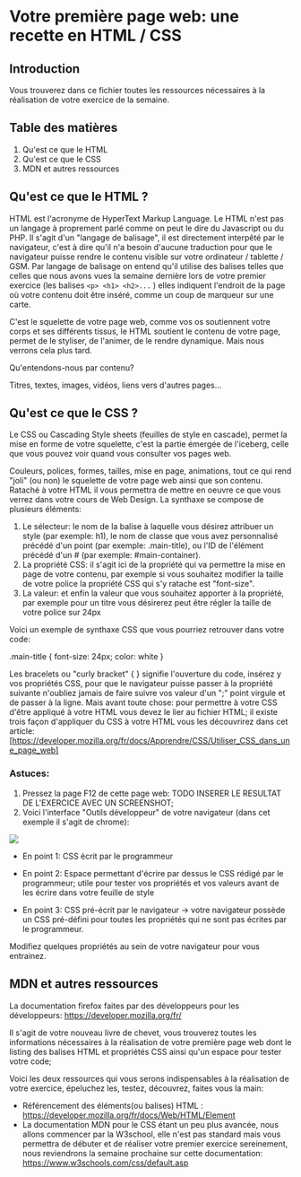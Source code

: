 # Votre première page web: une recette en HTML / CSS

## Introduction

Vous trouverez dans ce fichier toutes les ressources nécessaires à la réalisation de votre exercice de la semaine.

## Table des matières

1. Qu'est ce que le HTML
2. Qu'est ce que le CSS
3. MDN et autres ressources

## Qu'est ce que le HTML ?

HTML est l'acronyme de HyperText Markup Language.
Le HTML n'est pas un langage à proprement parlé comme on peut le dire du Javascript ou du PHP. 
Il s'agit d'un "langage de balisage", il est directement interpêté par le navigateur, c'est à dire qu'il n'a besoin d'aucune traduction pour que le navigateur puisse rendre le contenu visible sur votre ordinateur / tablette / GSM. 
Par langage de balisage on entend qu'il utilise des balises telles que celles que nous avons vues la semaine dernière lors de votre premier exercice (les balises `<p> <h1> <h2>...`  )
elles indiquent l'endroit de la page où votre contenu doit être inséré, comme un coup de marqueur sur une carte.

C'est le squelette de votre page web, comme vos os soutiennent votre corps et ses différents tissus, le HTML soutient le contenu de votre page, permet de le styliser, de l'animer, de le rendre dynamique. Mais nous verrons cela plus tard.

Qu'entendons-nous par contenu?

Titres, textes, images, vidéos, liens vers d'autres pages...

## Qu'est ce que le CSS ?

Le CSS ou Cascading Style sheets (feuilles de style en cascade), permet la mise en forme de votre squelette, c'est la partie émergée de l'iceberg, celle que vous pouvez voir quand vous consulter vos pages web.

Couleurs, polices, formes, tailles, mise en page, animations, tout ce qui rend "joli" (ou non) le squelette de votre page web ainsi que son contenu.
Rataché à votre HTML il vous permettra de mettre en oeuvre ce que vous verrez dans votre cours de Web Design.
La synthaxe se compose de plusieurs éléments:

1. Le sélecteur: le nom de la balise à laquelle vous désirez attribuer un style (par exemple: h1), le nom de classe que vous avez personnalisé précédé d'un point (par exemple: .main-title), ou l'ID de l'élément précédé d'un # (par exemple: #main-container).
2. La propriété CSS: il s'agit ici de la propriété qui va permettre la mise en page de votre contenu, par exemple si vous souhaitez modifier la taille de votre police la propriété CSS qui s'y ratache est "font-size". 
3. La valeur: et enfin la valeur que vous souhaitez apporter à la propriété, par exemple pour un titre vous désirerez peut être régler la taille de votre police sur 24px 

Voici un exemple de synthaxe CSS que vous pourriez retrouver dans votre code:

.main-title {
    font-size: 24px;
    color: white
}

Les bracelets ou "curly bracket" { } signifie l'ouverture du code, insérez y vos propriétés CSS, pour que le navigateur puisse passer à la propriété suivante n'oubliez jamais de faire suivre vos valeur d'un ";" point virgule et de passer à la ligne. 
Mais avant toute chose: pour permettre à votre CSS d'être appliqué à votre HTML vous devez le lier au fichier HTML; il existe trois façon d'appliquer du CSS à votre HTML vous les découvrirez dans cet article:
[https://developer.mozilla.org/fr/docs/Apprendre/CSS/Utiliser_CSS_dans_une_page_web]



### Astuces:

1. Pressez la page F12 de cette page web: TODO INSERER LE RESULTAT DE L'EXERCICE AVEC UN SCREENSHOT;
2. Voici l'interface "Outils développeur" de votre  navigateur (dans cet exemple il s'agit de chrome):

![](https://i.imgur.com/H6gm6Gt.png)

- En point 1: CSS écrit par le programmeur 

- En point 2: Espace permettant d'écrire par dessus le CSS rédigé par le programmeur; utile pour tester vos propriétés et vos valeurs avant de les écrire dans votre feuille de style

- En point 3: CSS pré-écrit par le navigateur -> votre navigateur possède un CSS pré-défini pour toutes les propriétés qui ne sont pas écrites par le programmeur. 

Modifiez quelques propriétés au sein de votre navigateur pour vous entrainez.

## MDN et autres ressources

La documentation firefox faites par des développeurs pour les développeurs: 
https://developer.mozilla.org/fr/

Il s'agit de votre nouveau livre de chevet, vous trouverez toutes les informations nécessaires à la réalisation de votre première page web dont le listing des balises HTML et propriétés CSS ainsi qu'un espace pour tester votre code;

Voici les deux ressources qui vous serons indispensables à la réalisation de votre exercice, épeluchez les, testez, découvrez, faites vous la main:

- Référencement des éléments(ou balises) HTML : https://developer.mozilla.org/fr/docs/Web/HTML/Element
- La documentation MDN pour le CSS étant un peu plus avancée, nous allons commencer par la W3school, elle n'est pas standard mais vous permettra de débuter et de réaliser votre premier exercice sereinement, nous reviendrons la semaine prochaine sur cette documentation:
https://www.w3schools.com/css/default.asp 